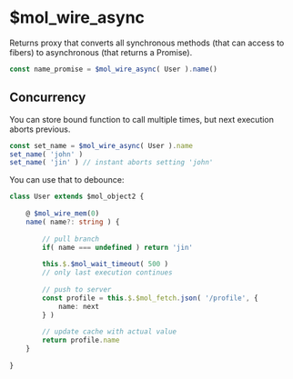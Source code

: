 # $mol_wire_async

Returns proxy that converts all synchronous methods (that can access to fibers) to asynchronous (that returns a Promise).

```typescript
const name_promise = $mol_wire_async( User ).name()
```

## Concurrency

You can store bound function to call multiple times, but next execution aborts previous.

```typescript
const set_name = $mol_wire_async( User ).name
set_name( 'john' )
set_name( 'jin' ) // instant aborts setting 'john'
```

You can use that to debounce:

```typescript
class User extends $mol_object2 {
	
	@ $mol_wire_mem(0)
	name( name?: string ) {
		
		// pull branch
		if( name === undefined ) return 'jin'
		
		this.$.$mol_wait_timeout( 500 )
		// only last execution continues
		
		// push to server
		const profile = this.$.$mol_fetch.json( '/profile', {
			name: next
		} )
		
		// update cache with actual value
		return profile.name
	}
	
}
```
